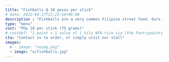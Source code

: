 ```yaml
---
title: "Fishballs @ 10 pesos per stick"
# date: 2022-04-17T11:22:16+06:00
description : "Fishballs are a very common Filipino street food. Ours is made with fresh ingredients and a separate dip which is totally sanitary compared to the ordinary street fishballs with shared dip."
type: "menu"
cost: "Php 10 per stick (75 grams)"
# costdef: "1 point = 1 value of 1 kilo NFA rice via [the Pantrypoints system](https://pantrypoints.com)"
cta: "Contact us to order, or simply visit our stall"
images:
  # - image: "noimg.png"
  - image: "a/fishballs.jpg"
---
```


